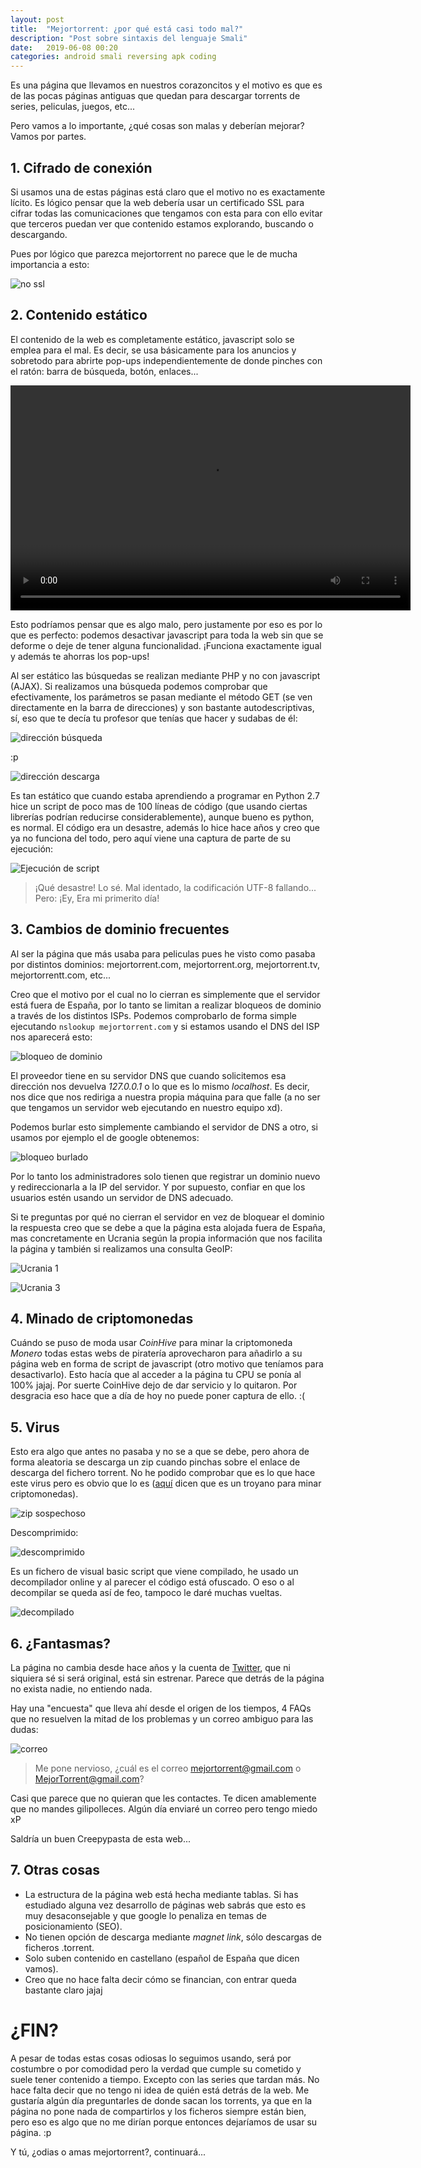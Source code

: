 ```yaml
---
layout: post
title:  "Mejortorrent: ¿por qué está casi todo mal?"
description: "Post sobre sintaxis del lenguaje Smali"
date:   2019-06-08 00:20
categories: android smali reversing apk coding
---
```


Es una página que llevamos en nuestros corazoncitos y el motivo es que es de las pocas
páginas antiguas que quedan para descargar torrents de series, peliculas, juegos, etc...

Pero vamos a lo importante, ¿qué cosas son malas y deberían mejorar? Vamos por partes.

## 1. Cifrado de conexión

Si usamos una de estas páginas está claro que el motivo no es exactamente lícito. 
Es lógico pensar que la web debería usar un certificado SSL para cifrar todas las 
comunicaciones que tengamos con esta para con ello evitar que terceros puedan ver que
contenido estamos explorando, buscando o descargando.

Pues por lógico que parezca mejortorrent no parece que le de mucha importancia a esto:

![no ssl]({{site.url}}/assets/mejortorrent/noenc.png)

## 2. Contenido estático

El contenido de la web es completamente estático, javascript solo se emplea para el mal.
Es decir, se usa básicamente para los anuncios y sobretodo para abrirte pop-ups
independientemente de donde pinches con el ratón: barra de búsqueda, botón, enlaces...

<video width="640" height="360" controls>
    <source src="{{site.url}}/assets/mejortorrent/busqueda.mp4" type="video/mp4">
    Your browser does not support the video tag.
</video>

Esto podríamos pensar que es algo malo, pero justamente por eso es por lo que es
perfecto: podemos desactivar javascript para toda la web sin que se deforme o deje de 
tener alguna funcionalidad. ¡Funciona exactamente igual y además  te ahorras los 
pop-ups!

Al ser estático las búsquedas se realizan mediante PHP y no con javascript (AJAX).
Si realizamos una búsqueda podemos comprobar que efectivamente, los parámetros se pasan
mediante el método GET (se ven directamente en la barra de direcciones) y son bastante
autodescriptivas, sí, eso que te decía tu profesor que tenías que hacer y sudabas de él:

![dirección búsqueda]({{site.url}}/assets/mejortorrent/direccion.png) 

:p

![dirección descarga]({{site.url}}/assets/mejortorrent/direccion2.png)

Es tan estático que cuando estaba aprendiendo a programar en Python 2.7 hice un script
de poco mas de 100 líneas de código (que usando ciertas librerías podrían reducirse 
considerablemente), aunque bueno es python, es normal. El código era un desastre, además lo hice hace años y creo que ya no funciona del todo, pero aquí viene
una captura de parte de su ejecución:

![Ejecución de script]({{site.url}}/assets/mejortorrent/script.png)

> ¡Qué desastre! Lo sé. Mal identado, la codificación UTF-8 fallando... Pero: ¡Ey,
> Era mi primerito día!

## 3. Cambios de dominio frecuentes

Al ser la página que más usaba para peliculas pues he visto como pasaba por distintos 
dominios: mejortorrent.com, mejortorrent.org, mejortorrent.tv, mejortorrentt.com, etc...

Creo que el motivo por el cual no lo cierran es simplemente que el servidor está fuera
de España, por lo tanto se limitan a realizar bloqueos de dominio a través de los 
distintos ISPs. Podemos comprobarlo de forma simple ejecutando `nslookup mejortorrent.com` y si estamos usando el DNS del ISP nos aparecerá esto:

![bloqueo de dominio]({{site.url}}/assets/mejortorrent/bloqueo.png)

El proveedor tiene en su servidor DNS que cuando solicitemos esa dirección nos devuelva *127.0.0.1* o lo que es lo mismo *localhost*. Es decir, nos dice que nos rediriga a nuestra propia máquina para que falle (a no ser que tengamos un servidor web ejecutando en nuestro equipo xd).

Podemos burlar esto simplemente cambiando el servidor de DNS a otro, si usamos por ejemplo el de google obtenemos:

![bloqueo burlado]({{site.url}}/assets/mejortorrent/desbloqueo.png)

 Por lo tanto los administradores solo tienen que registrar un dominio
nuevo y redireccionarla a la IP del servidor. Y por supuesto, confiar en que los 
usuarios estén usando un servidor de DNS adecuado.

Si te preguntas por qué no cierran el servidor en vez de bloquear el dominio la 
respuesta creo que se debe a que la página esta alojada fuera de España, mas 
concretamente en Ucrania según la propia información que nos facilita la página y
también si realizamos una consulta GeoIP:

![Ucrania 1]({{site.url}}/assets/mejortorrent/ukr1.png)

![Ucrania 3]({{site.url}}/assets/mejortorrent/ukr3.png)

## 4. Minado de criptomonedas

Cuándo se puso de moda usar *CoinHive* para minar la criptomoneda *Monero* todas estas
webs de piratería aprovecharon para añadirlo a su página web en forma de script de 
javascript (otro motivo que teníamos para desactivarlo). Esto hacía que al acceder a la
página tu CPU se ponía al 100% jajaj. Por suerte CoinHive dejo de dar servicio y lo
quitaron. Por desgracia eso hace que a día de hoy no puede poner captura de ello. :(


## 5. Virus

Esto era algo que antes no pasaba y no se a que se debe, pero ahora de forma aleatoria
se descarga un zip cuando pinchas sobre el enlace de descarga del fichero torrent. No
he podido comprobar que es lo que hace este virus pero es obvio que lo es 
([aquí](https://www.mediavida.com/foro/hard-soft/troyano-minador-617386) dicen que es
un troyano para minar criptomonedas).

![zip sospechoso]({{site.url}}/assets/mejortorrent/virus1.png)

Descomprimido:

![descomprimido]({{site.url}}/assets/mejortorrent/virus2.png)

Es un fichero de visual basic script que viene compilado, he usado un decompilador 
online y al parecer el código está ofuscado. O eso o al decompilar se queda así de
feo, tampoco le daré muchas vueltas.

![decompilado]({{site.url}}/assets/mejortorrent/virus3.png)

## 6. ¿Fantasmas?
La página no cambia desde hace años y la cuenta de 
[Twitter](https://twitter.com/MejorTorrent), que ni siquiera sé si será original, está
sin estrenar. Parece que detrás de la página no exista nadie, no entiendo nada. 

Hay una "encuesta" que lleva ahí desde el origen de los tiempos, 4 FAQs que no resuelven
la mitad de los problemas y un correo ambiguo para las dudas:

![correo]({{site.url}}/assets/mejortorrent/para_mandar.jpg)

> Me pone nervioso, ¿cuál es el correo mejortorrent@gmail.com o MejorTorrent@gmail.com?

Casi que parece que no quieran que les contactes. Te dicen amablemente que no mandes 
gilipolleces. Algún día enviaré un correo pero tengo miedo xP

Saldría un buen Creepypasta de esta web...

## 7. Otras cosas

* La estructura de la página web está hecha mediante tablas. Si has estudiado alguna
  vez desarrollo de páginas web sabrás que esto es muy desaconsejable y que google lo 
  penaliza en temas de posicionamiento (SEO).
* No tienen opción de descarga mediante *magnet link*, sólo descargas de ficheros 
  .torrent. 
* Solo suben contenido en castellano (español de España que dicen vamos).
* Creo que no hace falta decir cómo se financian, con entrar queda bastante claro jajaj

# ¿FIN?

A pesar de todas estas cosas odiosas lo seguimos usando, será por costumbre o por 
comodidad pero la verdad que cumple su cometido y suele tener contenido a tiempo. 
Excepto con las series que tardan más. No hace falta decir que no tengo ni idea de quién
está detrás de la web. Me gustaría algún día preguntarles de donde sacan los torrents, 
ya que en la página no pone nada de compartirlos y los ficheros siempre están bien, 
pero eso es algo que no me dirían porque entonces dejaríamos de usar su página. :p

Y tú, ¿odias o amas mejortorrent?, continuará...
